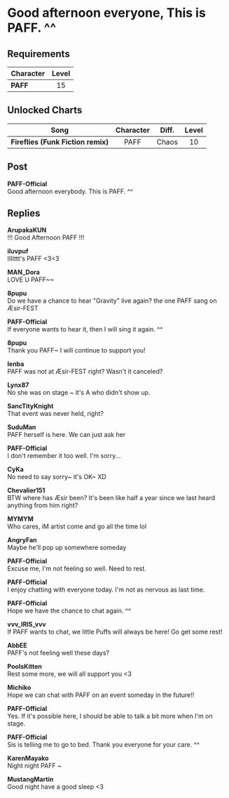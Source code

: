 # Good afternoon everyone, This is PAFF. ^^
## Requirements
|Character|Level|
|---------|:---:|
|**PAFF** | 15  |

## Unlocked Charts
|               Song               |Character|Diff.|Level|
|----------------------------------|:-------:|:---:|:---:|
|**Fireflies (Funk Fiction remix)**|  PAFF   |Chaos| 10  |

## Post
**PAFF-Official**<br>
Good afternoon everybody. This is PAFF. ^^



## Replies
**ArupakaKUN**<br>
!!! Good Afternoon PAFF !!!

**iluvpuf**<br>
IIIIttt's PAFF <3<3

**MAN_Dora**<br>
LOVE U PAFF~~

**8pupu**<br>
Do we have a chance to hear "Gravity" live again? the one PAFF sang on Æsir-FEST

**PAFF-Official**<br>
If everyone wants to hear it, then I will sing it again. ^^

**8pupu**<br>
Thank you PAFF~ I will continue to support you!

**lenba**<br>
PAFF was not at Æsir-FEST right? Wasn't it canceled?

**Lynx87**<br>
No she was on stage ~ it's A who didn't show up.

**SancTityKnight**<br>
That event was never held, right?

**SuduMan**<br>
PAFF herself is here. We can just ask her

**PAFF-Official**<br>
I don't remember it too well. I'm sorry...

**CyKa**<br>
No need to say sorry~ it's OK~ XD

**Chevalier151**<br>
BTW where has Æsir been? It's been like half a year since we last heard anything from him right?

**MYMYM**<br>
Who cares, iM artist come and go all the time lol

**AngryFan**<br>
Maybe he'll pop up somewhere someday

**PAFF-Official**<br>
Excuse me, I'm not feeling so well. Need to rest. 

**PAFF-Official**<br>
I enjoy chatting with everyone today. I'm not as nervous as last time. 

**PAFF-Official**<br>
Hope we have the chance to chat again. ^^

**vvv_IRIS_vvv**<br>
If PAFF wants to chat, we little Puffs will always be here! Go get some rest!

**AbbEE**<br>
PAFF's not feeling well these days?

**PoolsKitten**<br>
Rest some more, we will all support you <3

**Michiko**<br>
Hope we can chat with PAFF on an event someday in the future!!

**PAFF-Official**<br>
Yes. If it's possible here, I should be able to talk a bit more when I'm on stage. 

**PAFF-Official**<br>
Sis is telling me to go to bed. Thank you everyone for your care. ^^

**KarenMayako**<br>
Night night PAFF ~

**MustangMartin**<br>
Good night have a good sleep <3

